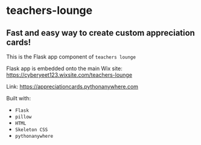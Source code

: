 # teachers-lounge

## Fast and easy way to create custom appreciation cards!  

This is the Flask app component of `teachers lounge`

Flask app is embedded onto the main Wix site: https://cyberyeet123.wixsite.com/teachers-lounge

Link: https://appreciationcards.pythonanywhere.com

Built with: 
- `Flask`
- `pillow`
- `HTML`
- `Skeleton CSS`
- `pythonanywhere`